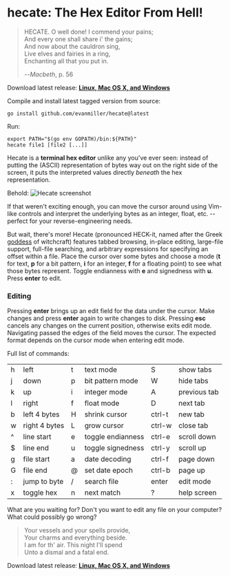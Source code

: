 # hecate: The Hex Editor From Hell!

> HECATE. O well done! I commend your pains;  
>    And every one shall share i' the gains;  
>    And now about the cauldron sing,  
>    Live elves and fairies in a ring,  
>    Enchanting all that you put in.  
> 
> --*Macbeth*, p. 56

Download latest release: **[Linux, Mac OS X, and Windows](https://github.com/evanmiller/hecate/releases)**

Compile and install latest tagged version from source:

    go install github.com/evanmiller/hecate@latest

Run:

    export PATH="$(go env GOPATH)/bin:${PATH}"
    hecate file1 [file2 [...]]

Hecate is a **terminal hex editor** unlike any you've ever seen: instead of putting
the (ASCII) representation of bytes way out on the right side of the screen, it
puts the interpreted values directly *beneath* the hex representation.

Behold:
![Hecate screenshot](http://www.evanmiller.org/images/hecate/screenshot2.png)

If that weren't exciting enough, you can move the cursor around using Vim-like
controls and interpret the underlying bytes as an integer, float, etc. --
perfect for your reverse-engineering needs.

But wait, there's more! Hecate (pronounced HECK-it, named after the Greek [goddess](https://en.wikipedia.org/wiki/Hecate)
of witchcraft) features tabbed browsing, in-place editing, large-file support,
full-file searching, and arbitrary expressions for specifying an offset within
a file. Place the cursor over some bytes and choose a mode (**t** for text, **p**
for a bit pattern, **i** for an integer, **f** for a floating point) to see what
those bytes represent.  Toggle endianness with **e** and signedness with **u**.
Press **enter** to edit.


### Editing

Pressing **enter** brings up an edit field for the data under the cursor. Make
changes and press **enter** again to write changes to disk. Pressing **esc**
cancels any changes on the current position, otherwise exits edit mode.
Navigating passed the edges of the field moves the cursor. The expected format
depends on the cursor mode when entering edit mode.


Full list of commands:


<table>
<tr><td>h</td><td>left</td><td>t</td><td>text mode</td><td>S</td><td>show tabs</td></tr>
<tr><td>j</td><td>down</td><td>p</td><td>bit pattern mode</td><td>W</td><td>hide tabs</td></tr>
<tr><td>k</td><td>up</td><td>i</td><td>integer mode</td><td>A</td><td>previous tab</td></tr>
<tr><td>l</td><td>right</td><td>f</td><td>float mode</td><td>D</td><td>next tab</td></tr>
<tr><td>b</td><td>left 4 bytes</td><td>H</td><td>shrink cursor</td><td>ctrl-t</td><td>new tab</td></tr>
<tr><td>w</td><td>right 4 bytes</td><td>L</td><td>grow cursor</td><td>ctrl-w</td><td>close tab</td></tr>
<tr><td>^</td><td>line start</td><td>e</td><td>toggle endianness</td><td>ctrl-e</td><td>scroll down</td></tr>
<tr><td>$</td><td>line end</td><td>u</td><td>toggle signedness</td><td>ctrl-y</td><td>scroll up</td></tr>
<tr><td>g</td><td>file start</td><td>a</td><td>date decoding</td><td>ctrl-f</td><td>page down</td></tr>
<tr><td>G</td><td>file end</td><td>@</td><td>set date epoch</td><td>ctrl-b</td><td>page up</td></tr>
<tr><td>:</td><td>jump to byte</td><td>/</td><td>search file</td><td>enter</td><td>edit mode</td></tr>
<tr><td>x</td><td>toggle hex</td><td>n</td><td>next match</td><td>?</td><td>help screen</td></tr>
</table>

What are you waiting for? Don't you want to edit any file on your computer? What could possibly go wrong?

> Your vessels and your spells provide,  
> Your charms and everything beside.  
> I am for th' air. This night I'll spend  
> Unto a dismal and a fatal end.

Download latest release: **[Linux, Mac OS X, and Windows](https://github.com/evanmiller/hecate/releases)**
